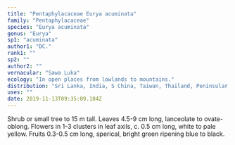 ```yaml
---
title: "Pentaphylacaceae Eurya acuminata"
family: "Pentaphylacaceae"
species: "Eurya acuminata"
genus: "Eurya"
sp1: "acuminata"
author1: "DC."
rank1: ""
sp2: ""
author2: ""
vernacular: "Sawa Luka"
ecology: "In open places from lowlands to mountains."
distribution: "Sri Lanka, India, S China, Taiwan, Thailand, Peninsular Malaysia, Sumatra and Java."
uses: ""
date: 2019-11-13T09:35:09.184Z
---
```

Shrub or small tree to 15 m tall. Leaves 4.5-9 cm long, lanceolate to ovate-oblong. Flowers in 1-3 clusters in leaf axils, c. 0.5 cm long, white to pale yellow. Fruits 0.3-0.5 cm long, sperical, bright green ripening blue to black.